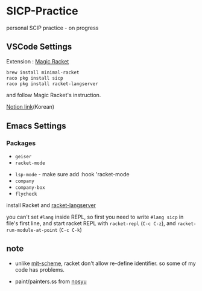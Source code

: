 # SICP-Practice
personal SCIP practice - on progress

## VSCode Settings

Extension : [Magic Racket](https://marketplace.visualstudio.com/items?itemName=evzen-wybitul.magic-racket)

```bash
brew install minimal-racket
raco pkg install sicp
raco pkg install racket-langserver
```
and follow Magic Racket's instruction.

[Notion link](https://euokyun.notion.site/SICP-4c0c533dcfbc447a9707bb01b7eb2e6c)(Korean)

## Emacs Settings

### Packages
- `geiser`
- `racket-mode`
<!-- - `geiser-racket` -->
- `lsp-mode` - make sure add :hook 'racket-mode
- `company`
- `company-box`
- `flycheck`

install Racket and [racket-langserver](https://github.com/jeapostrophe/racket-langserver)

<!-- you can't set `#lang` inside REPL, so you need to start racket REPL with `geiser-mode-switch-to-repl-and-enter` (`C-c C-a`, <normal-state> `g Z`) -->
you can't set `#lang` inside REPL, so first you need to write `#lang sicp` in file's first line, and start racket REPL with `racket-repl` (`C-c C-z`), and `racket-run-module-at-point` (`C-c C-k`)



## note
* unlike [mit-scheme](https://www.gnu.org/software/mit-scheme/), racket don't allow re-define identifier. so some of my code has problems.

* paint/painters.ss from [nosyu](https://nosyu.pe.kr/1354)
